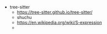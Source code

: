 - tree-sitter
	- https://tree-sitter.github.io/tree-sitter/
	- shuchu
	- https://en.wikipedia.org/wiki/S-expression
	-